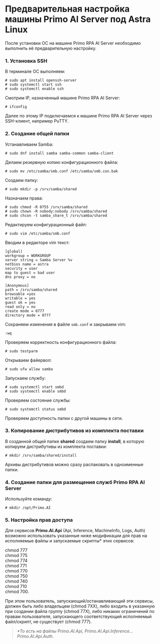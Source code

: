 # Предварительная настройка машины Primo AI Server под Astra Linux

После установки ОС на машине Primo RPA AI Server необходимо выполнить её предварительную настройку. 

### 1. Установка SSH

В терминале ОС выполняем:
```
# sudo apt install openssh-server
# sudo systemctl start ssh
# sudo systemctl enable ssh
```
Смотрим IP, назначенный машине Primo RPA AI Server:
```
# ifconfig
```
Далее по этому IP подключаемся к машине Primo RPA AI Server через SSH-клиент, например PuTTY.


### 2. Создание общей папки

Устанавливаем Samba:
```
# sudo dnf install samba samba-common samba-client
```

Делаем резервную копию конфигурационного файла:
```
# sudo mv /etc/samba/smb.conf /etc/samba/smb.con.bak
```
Создаем папку:
```
# sudo mkdir -p /srv/samba/shared
```
Назначаем права:
```
# sudo chmod -R 0755 /srv/samba/shared
# sudo chown -R nobody:nobody /srv/samba/shared
# sudo chcon -t samba_share_t /srv/samba/shared
```
Редактируем конфигурационный файл:
```
# sudo vim /etc/samba/smb.conf
```
Вводим в редакторе vim текст:
 ```
[global]
workgroup = WORKGROUP
server string = Samba Server %v
netbios name = astra
security = user
map to guest = bad user
dns proxy = no

[Anonymous]
path = /srv/samba/shared
browsable =yes
writable = yes
guest ok = yes
read only = no
create mode = 0777
directory mode = 0777
```

Сохраняем изменения в файле `smb.conf` и закрываем vim:
```
:wq
```
Проверяем корректность конфигурационного файла:
```
# sudo testparm
```
Открываем файервол:
```
# sudo ufw allow samba
```
Запускаем службу:
```
# sudo systemctl start smbd
# sudo systemctl enable smbd
```
Проверяем состояние службы:
```
# sudo systemctl status smbd
```
Проверяем доступность папки с другой машины в сети.


### 3. Копирование дистрибутивов из комплекта поставки

В созданной общей папке **shared** создаем папку **install**, в которую копируем дистрибутивы из комплекта поставки:

```
# mkdir /srv/samba/shared/install
```
Архивы дистрибутивов можно сразу распаковать в одноименные папки.


### 4. Создание папки для размещения служб Primo RPA AI Server

Используйте команду:
```
# mkdir /opt/Primo.AI
```

### 5. Настройка прав доступа 

Для сервисов **Primo.AI.Api** (Api, Inference, MachineInfo, Logs, Auth) возможно использовать указанные ниже модификации для прав на исполняемые файлы и запускаемые скрипты\* этих сервисов:

chmod 777\
chmod 775\
chmod 774\
chmod 771\
chmod 770\
chmod 750\
chmod 740\
chmod 710\
chmod 700.

При этом пользователь, запускающий/останавливающий эти сервисы, должен быть либо владельцем (chmod 7XX), либо входить в указанную при создании файла группу (chmod 77X), либо никаких ограничений по правам пользователя, запускающего соответствующий исполняемый файл/скрипт, не существует (chmod 777).

> *\*То есть на файлы Primo.AI.Api, Primo.AI.Api.Inference... Primo.AI.Api.Auth*.
